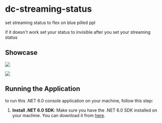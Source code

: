# dc-streaming-status
set streaming status to flex on blue pilled ppl 

if it doesn't work set your status to invisible after you set your streaming status

## Showcase
![](https://github.com/minhooks/dc-streaming-status/assets/140972000/b15ecc57-41f4-4e18-9bec-725da5a561c8)

![](https://github.com/minhooks/dc-streaming-status/assets/140972000/62606010-f332-419c-9f35-ca629e88586c)

## Running the Application

to run this .NET 6.0 console application on your machine, follow this step:

1. **Install .NET 6.0 SDK**: Make sure you have the .NET 6.0 SDK installed on your machine. You can download it from [here](https://dotnet.microsoft.com/download/dotnet/6.0).


